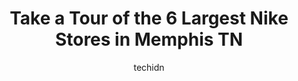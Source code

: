 ---
layout: ampstory
image: https://i0.wp.com/www.depkes.org/wp-content/uploads/2023/06/nike-0-in-memphis-tn-1685966246.jpeg?resize=640,853
author: techidn
featured: false
description: Discover the impressive array of Nike options in Memphis TN, where you can find 6 of the largest Nike establishments in the area. From renowned classics to hidden gems, Memphis TN offers a d
title: Take a Tour of the 6 Largest Nike Stores in Memphis TN
cover:
   title: Take a Tour of the 6 Largest Nike Stores in Memphis TN
   subtitle: Rickpate
   background: https://www.depkes.org/wp-content/uploads/2023/06/nike-0-in-memphis-tn-1685966246.jpeg

pages: 
 - layout: thirds
   top: <h1>#1 Nike Employee Store</h1>
   bottom: "<p>A decent price but not much of a discount, it is more of the hype and because it is a established brand. There are very unique items, not so much to chose from. Thanks Es</p>"
   background: https://images.unsplash.com/photo-1533735380053-eb8d0759b24a?ixlib=rb-4.0.3&ixid=MnwxMjA3fDB8MHxwaG90by1wYWdlfHx8fGVufDB8fHx8&auto=format&fit=crop&w=640&h=853&q=80
   backgroundblur: true
 - layout: thirds
   top: <h1>#2 Nike Apparel DC</h1>
   bottom: "<p>5151 E Shelby Dr, Memphis, TN 38118, United States</p>"
   background: https://images.unsplash.com/photo-1608501821300-4f99e58bba77?ixlib=rb-4.0.3&ixid=MnwxMjA3fDB8MHxwaG90by1wYWdlfHx8fGVufDB8fHx8&auto=format&fit=crop&w=640&h=853&q=80
   cta:
      link: https://www.depkes.org/blog/take-a-tour-of-the-6-largest-nike-stores-in-memphis-tn/
      text: Take a Tour of the 6 Largest Nike Stores in Memphis TN
 - layout: thirds
   top: <h1>#3 Nike North America Logistics Campus</h1>
   bottom: "<p>3100 Frayser Blvd, Memphis, TN 38128, United States</p>"
   background: https://images.unsplash.com/photo-1574169208507-84376144848b?ixlib=rb-4.0.3&ixid=MnwxMjA3fDB8MHxwaG90by1wYWdlfHx8fGVufDB8fHx8&auto=format&fit=crop&w=640&h=853&q=80
   cta:
      link: https://www.depkes.org/blog/take-a-tour-of-the-6-largest-nike-stores-in-memphis-tn/
      text: Take a Tour of the 6 Largest Nike Stores in Memphis TN
 - layout: thirds
   top: <h1>#4 Nike Distribution center</h1>
   bottom: "<p>5155 Lamar Ave, Memphis, TN 38118, United States</p>"
   background: https://plus.unsplash.com/premium_photo-1664640458616-3c74f8cb4589?ixlib=rb-4.0.3&ixid=MnwxMjA3fDB8MHxwaG90by1wYWdlfHx8fGVufDB8fHx8&auto=format&fit=crop&w=640&h=853&q=80
   cta:
      link: https://www.depkes.org/blog/take-a-tour-of-the-6-largest-nike-stores-in-memphis-tn/
      text: Take a Tour of the 6 Largest Nike Stores in Memphis TN
 - layout: thirds
   top: <h1>#5 Nike Golf</h1>
   bottom: "<p>5295 Logistics Dr, Memphis, TN 38118, United States</p>"
   background: https://images.unsplash.com/photo-1509114397022-ed747cca3f65?ixlib=rb-4.0.3&ixid=MnwxMjA3fDB8MHxwaG90by1wYWdlfHx8fGVufDB8fHx8&auto=format&fit=crop&w=640&h=853&q=80
   cta:
      link: https://www.depkes.org/blog/take-a-tour-of-the-6-largest-nike-stores-in-memphis-tn/
      text: Take a Tour of the 6 Largest Nike Stores in Memphis TN

 - layout: thirds
   middle: Continue reading...
   background: https://images.unsplash.com/photo-1533998839656-76f5e4b2bccb?ixlib=rb-4.0.3&ixid=MnwxMjA3fDB8MHxwaG90by1wYWdlfHx8fGVufDB8fHx8&auto=format&fit=crop&w=640&h=853&q=80
   cta:
      link: https://www.depkes.org/blog/take-a-tour-of-the-6-largest-nike-stores-in-memphis-tn/
      text: Take a Tour of the 6 Largest Nike Stores in Memphis TN
      
---